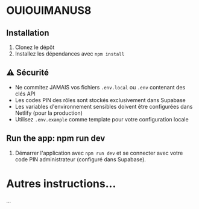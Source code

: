 # OUIOUIMANUS8

## Installation

1. Clonez le dépôt
2. Installez les dépendances avec `npm install`

## ⚠️ Sécurité

- Ne commitez JAMAIS vos fichiers `.env.local` ou `.env` contenant des clés API
- Les codes PIN des rôles sont stockés exclusivement dans Supabase
- Les variables d'environnement sensibles doivent être configurées dans Netlify (pour la production)
- Utilisez `.env.example` comme template pour votre configuration locale

## Run the app: npm run dev

1. Démarrer l'application avec `npm run dev` et se connecter avec votre code PIN administrateur (configuré dans Supabase).

# Autres instructions...

...